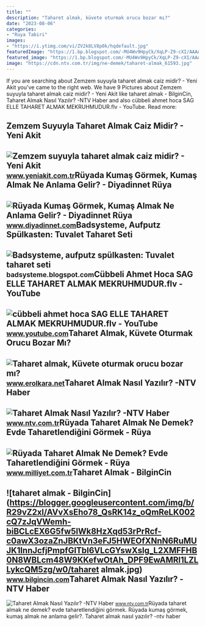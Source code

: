 ```yaml
---
title: ""
description: "Taharet almak, küvete oturmak orucu bozar mı?"
date: "2023-08-06"
categories:
- "Ruya Tabiri"
images:
- "https://i.ytimg.com/vi/ZV2k8LV8p0k/hqdefault.jpg"
featuredImage: "https://1.bp.blogspot.com/-MU4Wv9HpyCk/XqLP-Z9-cXI/AAAAAAAAkyo/XhEkTimfJQM_k2ra9ecNMAMXpgO9Yvu1wCLcBGAsYHQ/s640/taharet.jpg"
featured_image: "https://1.bp.blogspot.com/-MU4Wv9HpyCk/XqLP-Z9-cXI/AAAAAAAAkyo/XhEkTimfJQM_k2ra9ecNMAMXpgO9Yvu1wCLcBGAsYHQ/s640/taharet.jpg"
image: "https://cdn.ntv.com.tr/img/ne-demek/taharet-almak_61593.jpg"
---
```


If you are searching about Zemzem suyuyla taharet almak caiz midir? - Yeni Akit you've came to the right web. We have 9 Pictures about Zemzem suyuyla taharet almak caiz midir? - Yeni Akit like taharet almak - BilginCin, Taharet Almak Nasıl Yazılır? -NTV Haber and also cübbeli ahmet hoca SAG ELLE TAHARET ALMAK MEKRUHMUDUR.flv - YouTube. Read more:

Zemzem Suyuyla Taharet Almak Caiz Midir? - Yeni Akit
----------------------------------------------------

 ![Zemzem suyuyla taharet almak caiz midir? - Yeni Akit](https://cdn.yeniakit.com.tr/images/news/625/zemzem-suyuyla-taharet-almak-caiz-midir-h1602837898-ff94b3.jpg) <small>www.yeniakit.com.tr</small>Rüyada Kumaş Görmek, Kumaş Almak Ne Anlama Gelir? - Diyadinnet Rüya
-------------------------------------------------------------------

 ![Rüyada Kumaş Görmek, Kumaş Almak Ne Anlama Gelir? - Diyadinnet Rüya](https://www.diyadinnet.com/d/ruya/ruyada-kumas-gormek-kumas-almak-ne-anlama-gelir-1079.jpg) <small>www.diyadinnet.com</small>Badsysteme, Aufputz Spülkasten: Tuvalet Taharet Seti
----------------------------------------------------

 ![Badsysteme, aufputz spülkasten: Tuvalet taharet seti](https://i.ytimg.com/vi/zdn5D5Q9R74/hqdefault.jpg) <small>badsysteme.blogspot.com</small>Cübbeli Ahmet Hoca SAG ELLE TAHARET ALMAK MEKRUHMUDUR.flv - YouTube
-------------------------------------------------------------------

 ![cübbeli ahmet hoca SAG ELLE TAHARET ALMAK MEKRUHMUDUR.flv - YouTube](https://i.ytimg.com/vi/ZV2k8LV8p0k/hqdefault.jpg) <small>www.youtube.com</small>Taharet Almak, Küvete Oturmak Orucu Bozar Mı?
---------------------------------------------

 ![Taharet almak, Küvete oturmak orucu bozar mı?](https://1.bp.blogspot.com/-MU4Wv9HpyCk/XqLP-Z9-cXI/AAAAAAAAkyo/XhEkTimfJQM_k2ra9ecNMAMXpgO9Yvu1wCLcBGAsYHQ/s640/taharet.jpg) <small>www.erolkara.net</small>Taharet Almak Nasıl Yazılır? -NTV Haber
---------------------------------------

 ![Taharet Almak Nasıl Yazılır? -NTV Haber](https://cdn.ntv.com.tr/img/ne-demek/taharet-almak_61593.jpg) <small>www.ntv.com.tr</small>Rüyada Taharet Almak Ne Demek? Evde Taharetlendiğini Görmek - Rüya
------------------------------------------------------------------

 ![Rüyada Taharet Almak Ne Demek? Evde Taharetlendiğini Görmek - Rüya](https://image.milimaj.com/i/milliyet/75/0x0/60b309505542833af89219f4.jpg) <small>www.milliyet.com.tr</small>Taharet Almak - BilginCin
-------------------------

 ![taharet almak - BilginCin](https://blogger.googleusercontent.com/img/b/R29vZ2xl/AVvXsEho78_QsRK14z_oQmReLK002cQ7zJqVWemh-biBCLcEX6G5fw5lWk8HzXqd53rPrRcf-c0awX3ozaZnJBKtVn3eFJ5HWEOfXNnN6RuMUJK1InnJcfjPmpfGITbI6VLcGYswXslg_L2XMFFHB0N8WBLcm48W9KKefwOtAh_DPF9EwAMRl1LZLLykcQM5zg/w0/taharet almak.jpg) <small>www.bilgincin.com</small>Taharet Almak Nasıl Yazılır? -NTV Haber
---------------------------------------

 ![Taharet Almak Nasıl Yazılır? -NTV Haber](https://cdn.ntv.com.tr/img/nasil-yazilir/taharet-almak_61593.jpg) <small>www.ntv.com.tr</small>Rüyada taharet almak ne demek? evde taharetlendiğini görmek. Rüyada kumaş görmek, kumaş almak ne anlama gelir?. Taharet almak nasıl yazılır? -ntv haber
